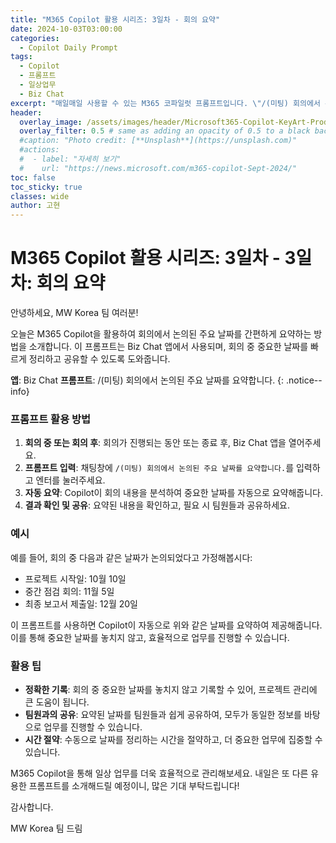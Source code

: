 ```yaml
---
title: "M365 Copilot 활용 시리즈: 3일차 - 회의 요약"
date: 2024-10-03T03:00:00
categories:
  - Copilot Daily Prompt
tags:
  - Copilot
  - 프롬프트
  - 일상업무
  - Biz Chat
excerpt: "매일매일 사용할 수 있는 M365 코파일럿 프롬프트입니다. \"/(미팅) 회의에서 논의된 주요 날짜를 요약합니다.\""
header:
  overlay_image: /assets/images/header/Microsoft365-Copilot-KeyArt-Productivity-6K-01.png
  overlay_filter: 0.5 # same as adding an opacity of 0.5 to a black background
  #caption: "Photo credit: [**Unsplash**](https://unsplash.com)"
  #actions:
  #  - label: "자세히 보기"
  #    url: "https://news.microsoft.com/m365-copilot-Sept-2024/"
toc: false
toc_sticky: true
classes: wide
author: 고현
---
```


# M365 Copilot 활용 시리즈: 3일차 -  3일차: 회의 요약

안녕하세요, MW Korea 팀 여러분!

오늘은 M365 Copilot을 활용하여 회의에서 논의된 주요 날짜를 간편하게 요약하는 방법을 소개합니다. 이 프롬프트는 Biz Chat 앱에서 사용되며, 회의 중 중요한 날짜를 빠르게 정리하고 공유할 수 있도록 도와줍니다.

**앱**: Biz Chat
**프롬프트**: /(미팅) 회의에서 논의된 주요 날짜를 요약합니다.
{: .notice--info}

### 프롬프트 활용 방법

1. **회의 중 또는 회의 후**: 회의가 진행되는 동안 또는 종료 후, Biz Chat 앱을 열어주세요.
2. **프롬프트 입력**: 채팅창에 `/(미팅) 회의에서 논의된 주요 날짜를 요약합니다.`를 입력하고 엔터를 눌러주세요.
3. **자동 요약**: Copilot이 회의 내용을 분석하여 중요한 날짜를 자동으로 요약해줍니다.
4. **결과 확인 및 공유**: 요약된 내용을 확인하고, 필요 시 팀원들과 공유하세요.

### 예시

예를 들어, 회의 중 다음과 같은 날짜가 논의되었다고 가정해봅시다:
- 프로젝트 시작일: 10월 10일
- 중간 점검 회의: 11월 5일
- 최종 보고서 제출일: 12월 20일

이 프롬프트를 사용하면 Copilot이 자동으로 위와 같은 날짜를 요약하여 제공해줍니다. 이를 통해 중요한 날짜를 놓치지 않고, 효율적으로 업무를 진행할 수 있습니다.

### 활용 팁

- **정확한 기록**: 회의 중 중요한 날짜를 놓치지 않고 기록할 수 있어, 프로젝트 관리에 큰 도움이 됩니다.
- **팀원과의 공유**: 요약된 날짜를 팀원들과 쉽게 공유하여, 모두가 동일한 정보를 바탕으로 업무를 진행할 수 있습니다.
- **시간 절약**: 수동으로 날짜를 정리하는 시간을 절약하고, 더 중요한 업무에 집중할 수 있습니다.

M365 Copilot을 통해 일상 업무를 더욱 효율적으로 관리해보세요. 내일은 또 다른 유용한 프롬프트를 소개해드릴 예정이니, 많은 기대 부탁드립니다!

감사합니다.

MW Korea 팀 드림
